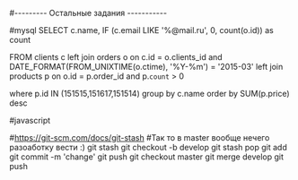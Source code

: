 #--------- Остальные задания -----------

#mysql
SELECT c.name, 
IF (c.email LIKE '%@mail.ru', 0, count(o.id)) as count

FROM clients c
left join orders o on c.id = o.clients_id and DATE_FORMAT(FROM_UNIXTIME(o.ctime), '%Y-%m') = '2015-03'
left join products p on o.id = p.order_id and p.`count` > 0

where p.id IN (151515,151617,151514)
group by c.name
order by SUM(p.price) desc

#javascript
<script>

var objects = [{count: 2, price: 21}, {count: 3, price: 10}];

function getSum(total, currentValue, currentIndex, arr) {
console.log(currentValue)
    return total + (parseFloat(currentValue.price) * parseInt(currentValue.count));
}

function onHidePage(){
	alert(objects.reduce(getSum, 0));
}

alert(objects.reduce(getSum, 0));

</script>

#https://git-scm.com/docs/git-stash
#Так то в master вообще нечего разоаботку вести :)
git stash
git checkout -b develop
git stash pop
git add
git commit -m 'change'
git push
git checkout master
git merge develop
git push